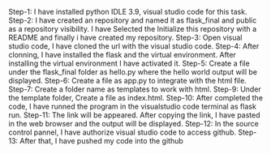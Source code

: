 Step-1: I have installed python IDLE 3.9, visual studio code for this task.
Step-2: I have created an repository and named it as flask_final and public as a repository visibility. I have Selected the Initialize this repository with a README and finally i have created my repository.
Step-3: Open visual studio code, I have cloned the url with the visual studio code.
Step-4: After clonning, I have installed the flask and the virtual environment. After installing the virtual environment I have activated it.
Step-5: Create a file under the flask_final folder as hello.py where the hello world output will be displayed.
Step-6: Create a file as app.py to integrate with the html file.
Step-7: Create a folder name as templates to work with html.
Step-9: Under the template folder, Create a file as index.html.
Step-10: After completed the code, I have runned the program in the visualstudio code terminal as flask run.
Step-11: The link will be appeared. After copying the link, I have pasted in the web browser and the output will be displayed.
Step-12: In the source control pannel, I have authorize visual studio code to access github.
Step-13: After that, I have pushed my code into the github
